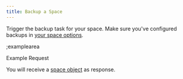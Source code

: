 ```yaml
---
title: Backup a Space
---
```


Trigger the backup task for your space. Make sure you've configured backups in [your space options](#example-space-options).

;examplearea

Example Request

<RequestExample url="https://mapi.storyblok.com/v1/spaces/12422/backups" httpMethod="POST" :requestObject='{}'></RequestExample>

You will receive a [space object](#core-resources/spaces/the-space-object) as response.
